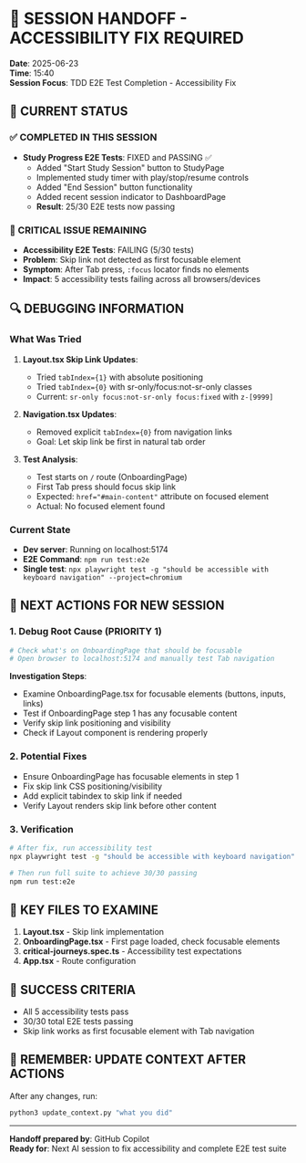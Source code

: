 # 🔄 SESSION HANDOFF - ACCESSIBILITY FIX REQUIRED

**Date**: 2025-06-23  
**Time**: 15:40  
**Session Focus**: TDD E2E Test Completion - Accessibility Fix

## 🎯 CURRENT STATUS

### ✅ COMPLETED IN THIS SESSION
- **Study Progress E2E Tests**: FIXED and PASSING ✅
  - Added "Start Study Session" button to StudyPage
  - Implemented study timer with play/stop/resume controls
  - Added "End Session" button functionality 
  - Added recent session indicator to DashboardPage
  - **Result**: 25/30 E2E tests now passing

### 🚨 CRITICAL ISSUE REMAINING
- **Accessibility E2E Tests**: FAILING (5/30 tests)
- **Problem**: Skip link not detected as first focusable element
- **Symptom**: After Tab press, `:focus` locator finds no elements
- **Impact**: 5 accessibility tests failing across all browsers/devices

## 🔍 DEBUGGING INFORMATION

### What Was Tried
1. **Layout.tsx Skip Link Updates**:
   - Tried `tabIndex={1}` with absolute positioning
   - Tried `tabIndex={0}` with sr-only/focus:not-sr-only classes
   - Current: `sr-only focus:not-sr-only focus:fixed` with `z-[9999]`

2. **Navigation.tsx Updates**:
   - Removed explicit `tabIndex={0}` from navigation links
   - Goal: Let skip link be first in natural tab order

3. **Test Analysis**:
   - Test starts on `/` route (OnboardingPage)
   - First Tab press should focus skip link
   - Expected: `href="#main-content"` attribute on focused element
   - Actual: No focused element found

### Current State
- **Dev server**: Running on localhost:5174
- **E2E Command**: `npm run test:e2e`
- **Single test**: `npx playwright test -g "should be accessible with keyboard navigation" --project=chromium`

## 🎯 NEXT ACTIONS FOR NEW SESSION

### 1. **Debug Root Cause** (PRIORITY 1)
```bash
# Check what's on OnboardingPage that should be focusable
# Open browser to localhost:5174 and manually test Tab navigation
```

**Investigation Steps**:
- Examine OnboardingPage.tsx for focusable elements (buttons, inputs, links)
- Test if OnboardingPage step 1 has any focusable content
- Verify skip link positioning and visibility
- Check if Layout component is rendering properly

### 2. **Potential Fixes**
- Ensure OnboardingPage has focusable elements in step 1
- Fix skip link CSS positioning/visibility
- Add explicit tabindex to skip link if needed
- Verify Layout renders skip link before other content

### 3. **Verification**
```bash
# After fix, run accessibility test
npx playwright test -g "should be accessible with keyboard navigation" --project=chromium

# Then run full suite to achieve 30/30 passing
npm run test:e2e
```

## 📁 KEY FILES TO EXAMINE

1. **Layout.tsx** - Skip link implementation
2. **OnboardingPage.tsx** - First page loaded, check focusable elements
3. **critical-journeys.spec.ts** - Accessibility test expectations
4. **App.tsx** - Route configuration

## 🎯 SUCCESS CRITERIA

- All 5 accessibility tests pass
- 30/30 total E2E tests passing
- Skip link works as first focusable element with Tab navigation

## 🚨 REMEMBER: UPDATE CONTEXT AFTER ACTIONS
After any changes, run:
```bash
python3 update_context.py "what you did"
```

---
**Handoff prepared by**: GitHub Copilot  
**Ready for**: Next AI session to fix accessibility and complete E2E test suite
